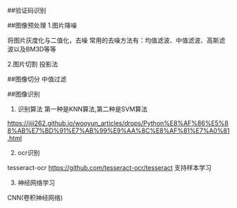 ##验证码识别



##图像预处理
1.图片降噪

将图片灰度化与二值化，去噪
常用的去噪方法有：均值滤波、中值滤波、高斯滤波以及BM3D等等

2.图片切割 
投影法

##图像切分
   中值过滤
   
##图像识别
1. 识别算法
第一种是KNN算法,第二种是SVM算法

https://jiji262.github.io/wooyun_articles/drops/Python%E8%AF%86%E5%88%AB%E7%BD%91%E7%AB%99%E9%AA%8C%E8%AF%81%E7%A0%81.html



2. ocr识别

tesseract-ocr https://github.com/tesseract-ocr/tesseract 支持样本学习

3. 神经网络学习

CNN(卷积神经网络)



